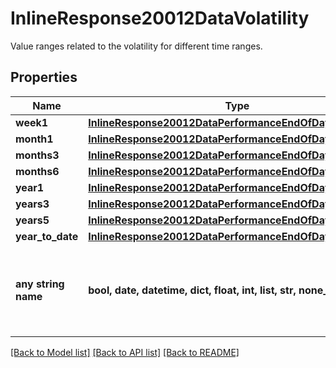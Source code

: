 # InlineResponse20012DataVolatility

Value ranges related to the volatility for different time ranges.

## Properties
Name | Type | Description | Notes
------------ | ------------- | ------------- | -------------
**week1** | [**InlineResponse20012DataPerformanceEndOfDayWeek1**](InlineResponse20012DataPerformanceEndOfDayWeek1.md) |  | [optional] 
**month1** | [**InlineResponse20012DataPerformanceEndOfDayMonth1**](InlineResponse20012DataPerformanceEndOfDayMonth1.md) |  | [optional] 
**months3** | [**InlineResponse20012DataPerformanceEndOfDayMonths3**](InlineResponse20012DataPerformanceEndOfDayMonths3.md) |  | [optional] 
**months6** | [**InlineResponse20012DataPerformanceEndOfDayMonths6**](InlineResponse20012DataPerformanceEndOfDayMonths6.md) |  | [optional] 
**year1** | [**InlineResponse20012DataPerformanceEndOfDayYear1**](InlineResponse20012DataPerformanceEndOfDayYear1.md) |  | [optional] 
**years3** | [**InlineResponse20012DataPerformanceEndOfDayYears3**](InlineResponse20012DataPerformanceEndOfDayYears3.md) |  | [optional] 
**years5** | [**InlineResponse20012DataPerformanceEndOfDayYears5**](InlineResponse20012DataPerformanceEndOfDayYears5.md) |  | [optional] 
**year_to_date** | [**InlineResponse20012DataPerformanceEndOfDayYearToDate**](InlineResponse20012DataPerformanceEndOfDayYearToDate.md) |  | [optional] 
**any string name** | **bool, date, datetime, dict, float, int, list, str, none_type** | any string name can be used but the value must be the correct type | [optional]

[[Back to Model list]](../README.md#documentation-for-models) [[Back to API list]](../README.md#documentation-for-api-endpoints) [[Back to README]](../README.md)


